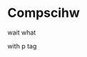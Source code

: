 # Compscihw
<html>
  <head>
    
  </head>

  <body>
    wait what
    <p>with p tag</p>
  </body>
</html>

